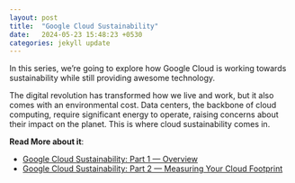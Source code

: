 ```yaml
---
layout: post
title:  "Google Cloud Sustainability"
date:   2024-05-23 15:48:23 +0530
categories: jekyll update
---
```

In this series, we’re going to explore how Google Cloud is working towards sustainability while still providing awesome technology.

The digital revolution has transformed how we live and work, but it also comes with an environmental cost. Data centers, the backbone of cloud computing, require significant energy to operate, raising concerns about their impact on the planet. This is where cloud sustainability comes in.

__Read More about it__:

- [Google Cloud Sustainability: Part 1 — Overview](https://medium.com/@mohtasham9/google-cloud-sustainability-part-1-overview-2004c534b72a)
- [Google Cloud Sustainability: Part 2 — Measuring Your Cloud Footprint](https://medium.com/@mohtasham9/google-cloud-sustainability-part-2-measuring-your-cloud-footprint-c8a99d696560)
